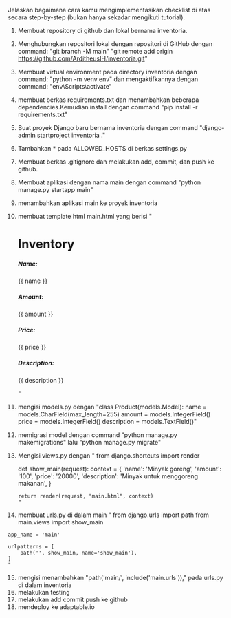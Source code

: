 Jelaskan bagaimana cara kamu mengimplementasikan checklist di atas secara step-by-step (bukan hanya sekadar mengikuti tutorial).
1. Membuat repository di github dan lokal bernama inventoria.
2. Menghubungkan repositori lokal dengan repositori di GitHub dengan command:
    "git branch -M main"
    "git remote add origin https://github.com/ArditheusIH/inventoria.git"
3. Membuat virtual environment pada directory inventoria dengan command:
    "python -m venv env"
    dan mengaktifkannya dengan command:
    "env\Scripts\activate"
4. membuat berkas requirements.txt dan menambahkan beberapa dependencies.Kemudian install dengan command
    "pip install -r requirements.txt"
5. Buat proyek Django baru bernama inventoria dengan command
    "django-admin startproject inventoria ."
6. Tambahkan * pada ALLOWED_HOSTS di berkas settings.py
7. Membuat berkas .gitignore dan melakukan add, commit, dan push ke github.
8. Membuat aplikasi dengan nama main dengan command
    "python manage.py startapp main"
9. menambahkan aplikasi main ke proyek inventoria
10. membuat template html main.html yang berisi
    "<h1>Inventory</h1>
    <h5>Name: </h5>
    <p>{{ name }}<p>
    <h5>Amount: </h5>
    <p>{{ amount }}<p>
    <h5>Price: </h5>
    <p>{{ price }}<p>
    <h5>Description: </h5>
    <p>{{ description }}<p>
    "
11. mengisi models.py dengan
    "class Product(models.Model):
    name = models.CharField(max_length=255)
    amount = models.IntegerField()
    price = models.IntegerField()
    description = models.TextField()"
12. memigrasi model dengan command
    "python manage.py makemigrations" lalu
    "python manage.py migrate"

13. Mengisi views.py dengan
    "
    from django.shortcuts import render

    
    def show_main(request):
        context = {
            'name': 'Minyak goreng',
            'amount': '100',
            'price': '20000',
            'description': 'Minyak untuk menggoreng makanan',
        }

        return render(request, "main.html", context)
        "
14.  membuat urls.py di dalam main
    "
    from django.urls import path
    from main.views import show_main

    app_name = 'main'

    urlpatterns = [
        path('', show_main, name='show_main'),
    ]
    "
15. mengisi menambahkan "path('main/', include('main.urls'))," pada urls.py di dalam inventoria
16. melakukan testing
17. melakukan add commit push ke github
18. mendeploy ke adaptable.io


